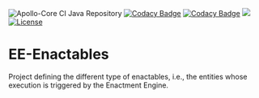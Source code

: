 ![Apollo-Core CI Java Repository](https://github.com/Apollo-Core/EE-Enactables/workflows/Apollo-Core%20CI%20Java%20Repository/badge.svg)
[![Codacy Badge](https://api.codacy.com/project/badge/Grade/75a9d7223ec1408aaa38290493be60c3)](https://app.codacy.com/gh/Apollo-Core/EE-Enactables?utm_source=github.com&utm_medium=referral&utm_content=Apollo-Core/EE-Enactables&utm_campaign=Badge_Grade_Settings)
[![Codacy Badge](https://app.codacy.com/project/badge/Coverage/d7036c5056854f1b8e039ea26f68cb42)](https://www.codacy.com/gh/Apollo-Core/EE-Enactables/dashboard?utm_source=github.com&utm_medium=referral&utm_content=Apollo-Core/EE-Enactables&utm_campaign=Badge_Coverage)
[![](https://jitpack.io/v/Apollo-Core/EE-Enactables.svg)](https://jitpack.io/#Apollo-Core/EE-Enactables)
[![License](https://img.shields.io/badge/License-Apache%202.0-blue.svg)](https://opensource.org/licenses/Apache-2.0)

# EE-Enactables
Project defining the different type of enactables, i.e., the entities whose execution is triggered by the Enactment Engine.
